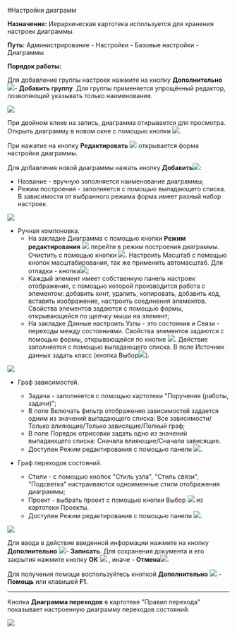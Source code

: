 ﻿#Настройки диаграмм
 
**Назначение:** Иерархическая картотека используется для хранения настроек диаграммы.

**Путь:** Администрирование - Настройки - Базовые настройки - Диаграммы

**Порядок работы:**

Для добавление группы настроек нажмите на кнопку **Дополнительно** ![](topic:Com.AddFiles.Buttons.Btn_OK.png)- **Добавить группу**. Для группы применяется упрощённый редактор, позволяющий указывать только наименование.

![](topic:.Администрирование.AddFiles.Screenshot_12104.jpg)

При двойном клике на запись, диаграмма открывается для просмотра. Открыть диаграмму в новом окне с помощью кнопки ![](topic:Com.AddFiles.Btn_Repeat_new.png).

При нажатие на кнопку **Редактировать** ![](topic:Com.AddFiles.Btn_settings.png) открывается форма настройки диаграммы.

Для добавления новой диаграммы нажать кнопку **Добавить**![](topic:Com.AddFiles.Buttons.Btn_Add.png):

* Название - вручную заполняется наименование диаграммы;
* Режим построения - заполняется с помощью выпадающего списка.
В зависимости от выбранного режима форма имеет разный набор настроек.

![](topic:.Администрирование.AddFiles.Screenshot_12100.jpg)

* Ручная компоновка.
    * На закладке Диаграмма с помощью кнопки **Режим редактирования** ![](topic:.Администрирование.AddFiles.Screenshot_12101.jpg) перейти в режим построения диаграммы. Очистить с помощью кнопки ![](topic:Com.AddFiles.Buttons.Btn_Del_tab.png). Настроить Масштаб с помощью кнопок масштабирования, так же применить автомасштаб. Для отладки - кнопка![](topic:Com.AddFiles.Buttons.Btn_jyk.png);
    * Каждый элемент имеет собственную панель настроек отображения, с помощью которой производится работа с элементом: добавить хинт, удалить, копировать, добавить код, вставить изображение, настроить соединения элементов. Свойства элементов задаются с помощью формы, открывающейся по щелчку мыши на элемент;
    * На закладке Данные настроить Узлы - это состояния и Связи - переходы между состояниями. Свойства элементов задаются с помощью формы, открывающейся по кнопке ![](topic:Com.AddFiles.Buttons.Btn_setting.png). Действие заполняется с помощью выпадающего списка. В поле Источник данных задать класс (кнопка Выбор![](topic:Com.AddFiles.Buttons.Btn_select.png)).



![](topic:.Администрирование.AddFiles.Screenshot_12099.jpg)

* Граф зависимостей.
    * Задача - заполняется с помощью картотеки "Поручения (работы, задачи)";
    * В поле Включать фильтр отображения зависимостей задается одним из значений выпадающего списка: Все зависимости/Только влияющие/Только зависящие/Полный граф;
    * В поле Порядок отрисовки задать одно из значений выпадающего списка: Сначала влияющие/Сначала зависящие.
    * Доступен Режим редактирования с помощью панели ![](topic:.Администрирование.AddFiles.Screenshot_12101.jpg).

* Граф переходов состояний.
    * Стили - с помощью кнопок  "Стиль узла", "Стиль связи", "Подсветка"  настраиваются одноименные стили отображения диаграммы;
    * Проект - выбрать проект с помощью кнопки Выбор ![](topic:Com.AddFiles.Buttons.Btn_select.png) из картотеки Проекты.
    * Доступен Режим редактирования с помощью панели ![](topic:.Администрирование.AddFiles.Screenshot_12101.jpg).

![](topic:.Администрирование.AddFiles.Screenshot_12102.jpg)

Для ввода в действие введенной информации нажмите на кнопку **Дополнительно** ![](topic:Com.AddFiles.Buttons.Btn_OK.png)- **Записать**.
Для сохранения документа и его закрытия нажмите кнопку **ОК** ![](topic:Com.AddFiles.Buttons.Btn_Post.png) , иначе  -  **Отмена**![](topic:Com.AddFiles.Buttons.BtnCloseCancel.png).

Для получения помощи воспользуйтесь кнопкой **Дополнительно** ![](topic:Com.AddFiles.Buttons.Btn_OK.png) - **Помощь** или клавишей **F1**.

________

Кнопка **Диаграмма переходов**   в картотеке "Правил перехода"   показывает настроенную  диаграмму переходов состояний.

![](topic:.Администрирование.AddFiles.Screenshot_12103.jpg)


